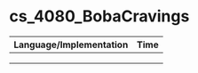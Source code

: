 # cs_4080_BobaCravings

| Language/Implementation | Time        |
| ----------------------: | ----------: |
|                         |             |
|                         |             |
|                         |             |